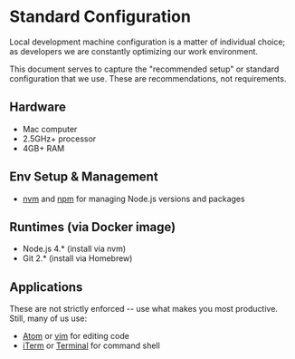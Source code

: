 # Standard Configuration

Local development machine configuration is a matter of individual choice; as developers we are constantly optimizing our work environment.

This document serves to capture the "recommended setup" or standard configuration that we use. These are recommendations, not requirements.

## Hardware

- Mac computer
- 2.5GHz+ processor
- 4GB+ RAM

## Env Setup & Management

- [nvm][nvm] and [npm][npm] for managing Node.js versions and packages

## Runtimes (via Docker image)

- Node.js 4.* (install via nvm)
- Git 2.* (install via Homebrew)

## Applications

These are not strictly enforced -- use what makes you most productive. Still, many of us use:

- [Atom][atom] or [vim][vim] for editing code
- [iTerm][iterm] or [Terminal][terminal] for command shell

<!-- references -->

[rbenv]:http://rbenv.org/
[ruby-build]:https://github.com/sstephenson/ruby-build
[nvm]:https://github.com/creationix/nvm
[npm]:https://www.npmjs.com/
[atom]:https://atom.io/
[vim]:http://www.vim.org/
[terminal]:https://en.wikipedia.org/wiki/Terminal_(OS_X)
[iterm]:https://www.iterm2.com/

